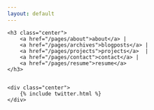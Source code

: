 ```yaml
---
layout: default
---
```



<section>	
	
	<h3 class="center">
		<a href="/pages/about">about</a> | 
		<a href="/pages/archives">blogposts</a> | 
		<a href="/pages/projects">projects</a>  | 
		<a href="/pages/contact">contact</a> | 
		<a href="/pages/resume">resume</a>
	</h3>


	<div class="center">
		{% include twitter.html %}
	</div>

</section>
